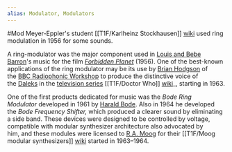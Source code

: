 ```yaml
---
alias: Modulator, Modulators
---
```

#Mod 
Meyer-Eppler's student [[T1F/Karlheinz Stockhausen]] [wiki](https://en.wikipedia.org/wiki/Karlheinz_Stockhausen "Karlheinz Stockhausen") used ring modulation in 1956 for some sounds. 

A ring-modulator was the major component used in [Louis and Bebe Barron](https://en.wikipedia.org/wiki/Louis_and_Bebe_Barron "Louis and Bebe Barron")'s music for the film _[Forbidden Planet](https://en.wikipedia.org/wiki/Forbidden_Planet "Forbidden Planet")_ (1956). One of the best-known applications of the ring modulator may be its use by [Brian Hodgson](https://en.wikipedia.org/wiki/Brian_Hodgson "Brian Hodgson") of the [BBC Radiophonic Workshop](https://en.wikipedia.org/wiki/BBC_Radiophonic_Workshop "BBC Radiophonic Workshop") to produce the distinctive voice of the [Daleks](https://en.wikipedia.org/wiki/Dalek "Dalek") in the [television series](https://en.wikipedia.org/wiki/Television_series "Television series") [[T1F/Doctor Who]] [wiki](https://en.wikipedia.org/wiki/Doctor_Who "Doctor Who")_, starting in 1963.

One of the first products dedicated for music was the _Bode Ring Modulator_ developed in 1961 by [Harald Bode](https://en.wikipedia.org/wiki/Harald_Bode "Harald Bode"). Also in 1964 he developed the _Bode Frequency Shifter,_ which produced a clearer sound by eliminating a side band. These devices were designed to be controlled by voltage, compatible with modular synthesizer architecture also advocated by him, and these modules were licensed to [R.A. Moog](https://en.wikipedia.org/wiki/Moog_Music "Moog Music") for their [[T1F/Moog modular synthesizers]] [wiki](https://en.wikipedia.org/wiki/Moog_modular_synthesizer "Moog modular synthesizer") started in 1963–1964.